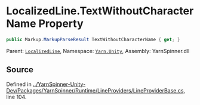 # LocalizedLine.TextWithoutCharacterName Property


```csharp
public Markup.MarkupParseResult TextWithoutCharacterName { get; }
```



<div class="class-metadata">

Parent: [`LocalizedLine`](/api/csharp/yarn.unity/localizedline.md), Namespace: [`Yarn.Unity`](/api/csharp/yarn.unity/README.md), Assembly: YarnSpinner.dll
</div>

## Source
Defined in [../YarnSpinner-Unity-Dev/Packages/YarnSpinner/Runtime/LineProviders/LineProviderBase.cs](https://github.com/YarnSpinnerTool/YarnSpinner-Unity//blob/develop/Runtime/LineProviders/LineProviderBase.cs#L104), line 104.
